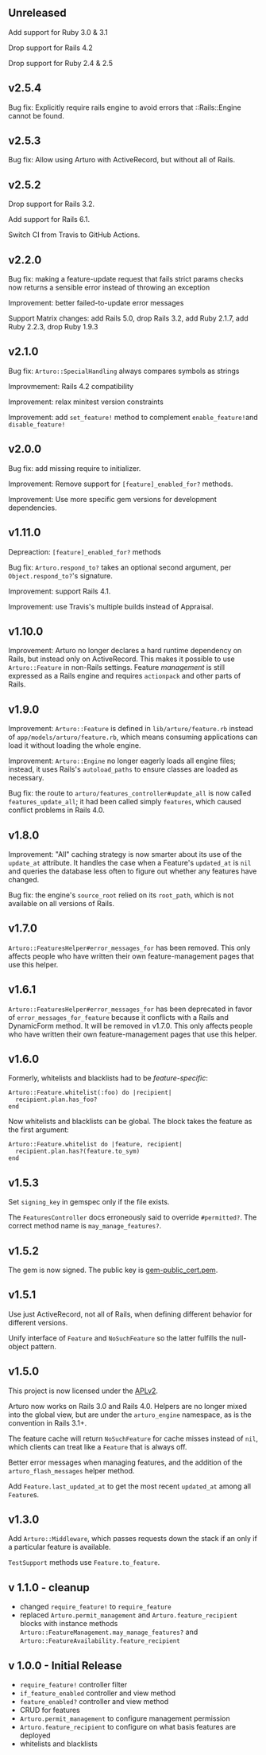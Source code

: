 ## Unreleased

Add support for Ruby 3.0 & 3.1

Drop support for Rails 4.2

Drop support for Ruby 2.4 & 2.5

## v2.5.4

Bug fix: Explicitly require rails engine to avoid errors that ::Rails::Engine cannot be found.

## v2.5.3

Bug fix: Allow using Arturo with ActiveRecord, but without all of Rails.

## v2.5.2

Drop support for Rails 3.2.

Add support for Rails 6.1.

Switch CI from Travis to GitHub Actions.

## v2.2.0

Bug fix: making a feature-update request that fails strict params checks now returns a sensible error instead of throwing an exception

Improvement: better failed-to-update error messages

Support Matrix changes: add Rails 5.0, drop Rails 3.2, add Ruby 2.1.7, add Ruby 2.2.3, drop Ruby 1.9.3

## v2.1.0

Bug fix: `Arturo::SpecialHandling` always compares symbols as strings

Improvmement: Rails 4.2 compatibility

Improvement: relax minitest version constraints

Improvement: add `set_feature!` method to complement `enable_feature!`and `disable_feature!`

## v2.0.0

Bug fix: add missing require to initializer.

Improvement: Remove support for `[feature]_enabled_for?` methods.

Improvement: Use more specific gem versions for development dependencies.

## v1.11.0

Depreaction: `[feature]_enabled_for?` methods

Bug fix: `Arturo.respond_to?` takes an optional second argument, per
`Object.respond_to?`'s signature.

Improvement: support Rails 4.1.

Improvement: use Travis's multiple builds instead of Appraisal.

## v1.10.0

Improvement: Arturo no longer declares a hard runtime dependency on Rails, but
instead only on ActiveRecord. This makes it possible to use `Arturo::Feature`
in non-Rails settings. Feature *management* is still expressed as a Rails engine
and requires `actionpack` and other parts of Rails.

## v1.9.0

Improvement: `Arturo::Feature` is defined in `lib/arturo/feature.rb` instead of
`app/models/arturo/feature.rb`, which means consuming applications can load it
without loading the whole engine.

Improvement: `Arturo::Engine` no longer eagerly loads all engine files; instead,
it uses Rails's `autoload_paths` to ensure classes are loaded as necessary.

Bug fix: the route to `arturo/features_controller#update_all` is now called
`features_update_all`; it had been called simply `features`, which caused
conflict problems in Rails 4.0.

## v1.8.0

Improvement: "All" caching strategy is now smarter about its use of the
`update_at` attribute. It handles the case when a Feature's `updated_at` is
`nil` and queries the database less often to figure out whether any features
have changed.

Bug fix: the engine's `source_root` relied on its `root_path`, which is not
available on all versions of Rails.

## v1.7.0

`Arturo::FeaturesHelper#error_messages_for` has been removed. This only affects
people who have written their own feature-management pages that use this helper.

## v1.6.1

`Arturo::FeaturesHelper#error_messages_for` has been deprecated in favor of
`error_messages_for_feature` because it conflicts with a Rails and DynamicForm
method. It will be removed in v1.7.0. This only affects people who have written
their own feature-management pages that use this helper.

## v1.6.0

Formerly, whitelists and blacklists had to be *feature-specific*:

    Arturo::Feature.whitelist(:foo) do |recipient|
      recipient.plan.has_foo?
    end

Now whitelists and blacklists can be global. The block takes the feature
as the first argument:

    Arturo::Feature.whitelist do |feature, recipient|
      recipient.plan.has?(feature.to_sym)
    end

## v1.5.3

Set `signing_key` in gemspec only if the file exists.

The `FeaturesController` docs erroneously said to override `#permitted?`.
The correct method name is `may_manage_features?`.

## v1.5.2

The gem is now signed. The public key is
[gem-public_cert.pem](./gem-public_cert.pem).

## v1.5.1

Use just ActiveRecord, not all of Rails, when defining different behavior
for different versions.

Unify interface of `Feature` and `NoSuchFeature` so the latter fulfills the
null-object pattern.

## v1.5.0

This project is now licensed under the
[APLv2](https://www.apache.org/licenses/LICENSE-2.0.html).

Arturo now works on Rails 3.0 and Rails 4.0. Helpers are no longer mixed into
the global view, but are under the `arturo_engine` namespace, as is the
convention in Rails 3.1+.

The feature cache will return `NoSuchFeature` for cache misses instead of `nil`,
which clients can treat like a `Feature` that is always off.

Better error messages when managing features, and the addition of the
`arturo_flash_messages` helper method.

Add `Feature.last_updated_at` to get the most recent `updated_at` among all
`Feature`s.

## v1.3.0

Add `Arturo::Middleware`, which passes requests down the stack if an only if
a particular feature is available.

`TestSupport` methods use `Feature.to_feature`.

## v 1.1.0 - cleanup

 * changed `require_feature!` to `require_feature`
 * replaced `Arturo.permit_management` and `Arturo.feature_recipient`
   blocks with instance methods
   `Arturo::FeatureManagement.may_manage_features?` and
   `Arturo::FeatureAvailability.feature_recipient`

## v 1.0.0 - Initial Release

 * `require_feature!` controller filter
 * `if_feature_enabled` controller and view method
 * `feature_enabled?` controller and view method
 * CRUD for features
 * `Arturo.permit_management` to configure management permission
 * `Arturo.feature_recipient` to configure on what basis features are deployed
 * whitelists and blacklists
